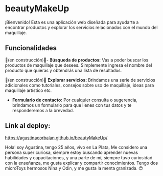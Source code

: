 # beautyMakeUp

¡Bienvenido! Esta es una aplicación web diseñada para ayudarte a encontrar productos y explorar los servicios relacionados con el mundo del maquillaje. 

## Funcionalidades

🚧(en construcción)🚧- **Búsqueda de productos:** Vas a poder buscar los productos de maquillaje que desees. Simplemente ingresa el nombre del producto que quieras y obtendrás una lista de resultados.

🚧(en construcción)🚧 **Explorar servicios:** Brindamos una serie de servicios adicionales como tutoriales, consejos sobre uso de maquillaje, ideas para maquillaje artístico etc.

- **Formulario de contacto:** Por cualquier consulta o sugerencia, brindamos un formulario para que llenes con tus datos y te responderemos a la brevedad.

## Link al deploy: 
https://agustinacorbalan.github.io/beautyMakeUp/

Hola! soy Agustina, tengo 25 años, vivo en La Plata, Me considero una persona super curiosa, siempre estoy buscando aprender nuevas habilidades y capacitaciones, y una parte de mí, siempre tuvo curiosidad con la enseñanza, me gusta explicar y compartir conocimientos. 
Tengo dos microToys hermosos Nina y Odin, y me gusta la menta granizada. 😍
